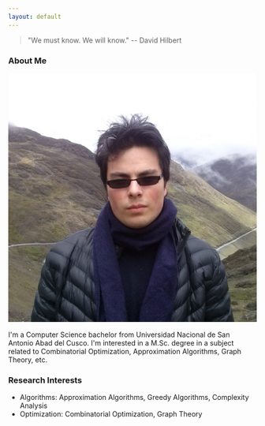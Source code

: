 ```yaml
---
layout: default
---
```


> "We must know. We will know." -- David Hilbert

### About Me

<img class="profile-picture" src="images/me.jpg">

I'm a Computer Science bachelor from Universidad Nacional de San Antonio Abad del Cusco. I'm interested in a M.Sc. degree in a subject related to Combinatorial Optimization, Approximation Algorithms, Graph Theory, etc.

### Research Interests

* Algorithms: Approximation Algorithms, Greedy Algorithms, Complexity Analysis
* Optimization: Combinatorial Optimization, Graph Theory
